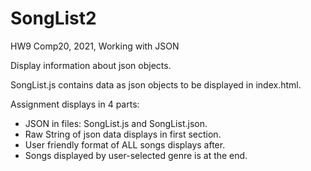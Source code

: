 # SongList2
HW9 Comp20, 2021, Working with JSON

Display information about json objects.

SongList.js contains data as json objects to be displayed in index.html.

Assignment displays in 4 parts:

- JSON in files: SongList.js and SongList.json.
- Raw String of json data displays in first section.
- User friendly format of ALL songs displays after. 
- Songs displayed by user-selected genre is at the end. 
